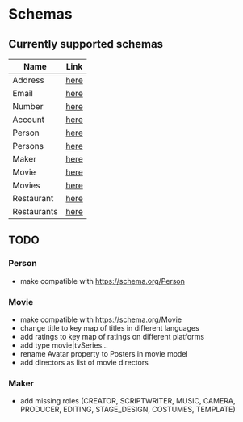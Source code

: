 # Schemas

## Currently supported schemas

| Name          |Link |
| ------------- |:-------------:|
| Address  | [here](https://g43riko.github.io/schemas/address.schema.json)  |
| Email  | [here](https://g43riko.github.io/schemas/email.schema.json)  |
| Number  | [here](https://g43riko.github.io/schemas/number.schema.json)  |
| Account  | [here](https://g43riko.github.io/schemas/account.schema.json)  |
| Person  | [here](https://g43riko.github.io/schemas/person.schema.json)  |
| Persons  | [here](https://g43riko.github.io/schemas/persons.schema.json)  |
| Maker  | [here](https://g43riko.github.io/schemas/maker.schema.json)  |
| Movie  | [here](https://g43riko.github.io/schemas/movie.schema.json)  |
| Movies  | [here](https://g43riko.github.io/schemas/movies.schema.json)  |
| Restaurant  | [here](https://g43riko.github.io/schemas/restaurant.schema.json)  |
| Restaurants  | [here](https://g43riko.github.io/schemas/restaurants.schema.json)  |

## TODO
### Person
  - make compatible with https://schema.org/Person
### Movie
  - make compatible with https://schema.org/Movie
  - change title to key map of titles in different languages
  - add ratings to key map of ratings on different platforms
  - add type movie|tvSeries...
  - rename Avatar property to Posters in movie model
  - add directors as list of movie directors
### Maker
  - add missing roles (CREATOR, SCRIPTWRITER, MUSIC, CAMERA, PRODUCER, EDITING, STAGE_DESIGN, COSTUMES, TEMPLATE)
